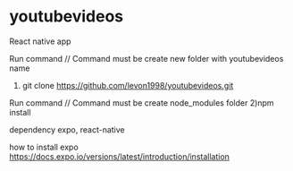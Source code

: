 # youtubevideos
React native app 

Run command // Command must be create new folder with youtubevideos name
1) git clone https://github.com/levon1998/youtubevideos.git

Run command // Command must be create node_modules folder
2)npm install

dependency
expo, react-native

how to install expo
https://docs.expo.io/versions/latest/introduction/installation
